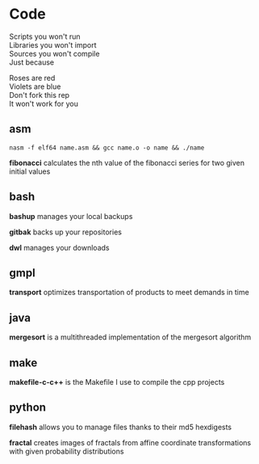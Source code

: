 # Code
Scripts you won't run  
Libraries you won't import  
Sources you won't compile  
Just because  

Roses are red  
Violets are blue  
Don't fork this rep  
It won't work for you  

## asm  
` nasm -f elf64 name.asm && gcc name.o -o name && ./name `

**fibonacci** calculates the nth value of the fibonacci series for two given initial values

## bash  
**bashup** manages your local backups

**gitbak** backs up your repositories

**dwl** manages your downloads

## gmpl  
**transport** optimizes transportation of products to meet demands in time

## java  
**mergesort** is a multithreaded implementation of the mergesort algorithm

## make  
**makefile-c-c++** is the Makefile I use to compile the cpp projects 

## python  
**filehash** allows you to manage files thanks to their md5 hexdigests

**fractal** creates images of fractals from affine coordinate transformations with given probability distributions
